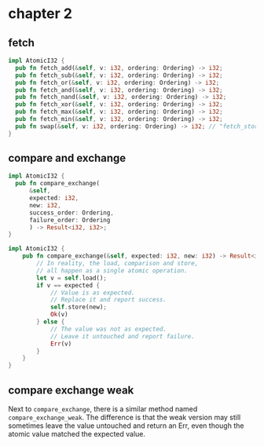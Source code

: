# chapter 2

## fetch

```rust
impl AtomicI32 {
  pub fn fetch_add(&self, v: i32, ordering: Ordering) -> i32;
  pub fn fetch_sub(&self, v: i32, ordering: Ordering) -> i32;
  pub fn fetch_or(&self, v: i32, ordering: Ordering) -> i32;
  pub fn fetch_and(&self, v: i32, ordering: Ordering) -> i32;
  pub fn fetch_nand(&self, v: i32, ordering: Ordering) -> i32;
  pub fn fetch_xor(&self, v: i32, ordering: Ordering) -> i32;
  pub fn fetch_max(&self, v: i32, ordering: Ordering) -> i32;
  pub fn fetch_min(&self, v: i32, ordering: Ordering) -> i32;
  pub fn swap(&self, v: i32, ordering: Ordering) -> i32; // "fetch_store"
}
```

## compare and exchange

```rust
impl AtomicI32 {
  pub fn compare_exchange(
      &self,
      expected: i32,
      new: i32,
      success_order: Ordering,
      failure_order: Ordering
      ) -> Result<i32, i32>;
}

impl AtomicI32 {
    pub fn compare_exchange(&self, expected: i32, new: i32) -> Result<i32, i32> {
        // In reality, the load, comparison and store,
        // all happen as a single atomic operation.
        let v = self.load();
        if v == expected {
            // Value is as expected.
            // Replace it and report success.
            self.store(new);
            Ok(v)
        } else {
            // The value was not as expected.
            // Leave it untouched and report failure.
            Err(v)
        }
    }
}
```

## compare exchange weak

Next to `compare_exchange`, there is a similar method named `compare_exchange_weak`. The difference is that the weak version may still
sometimes leave the value untouched and return an Err, even though the atomic value matched the expected value.


